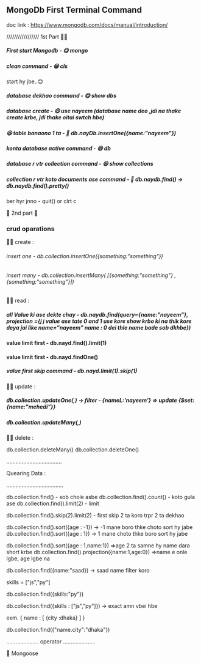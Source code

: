 ## MongoDb First Terminal Command


doc link : https://www.mongodb.com/docs/manual/introduction/

/////////////////
1st Part
😮‍💨

##### First start Mongodb - 😋 mongo

##### clean command - 😁 cls

start hy jbe..😊

##### database dekhao command - 😋  show dbs

##### database create - 😋 use nayeem (database name deo ,jdi na thake create krbe, jdi thake oitai swtch hbe)

##### 😃 table banaono 1 ta - 🤩 db.nayDb.insertOne({name:"nayeem"})

##### konta database active command - 😄 db

##### database r vtr collection command - 😆 show collections

##### collection r vtr koto documents ase command - 🙂 db.naydb.find() -> db.naydb.find().pretty()

ber hyr jnno - quit()
or clrt c

🙂
2nd part
🙂

### crud oparations

😮‍💨 create : 

###### insert one - db.collection.insertOne({something:"something"})
###### insert many - db.collection.insertMany( [{something:"something"} , {something:"something"}]) 

😮‍💨 read :

##### all Value  ki ase dekte chay - db.naydb.find(query={name:"nayeem"}, projection ={j j value ase tate 0 and 1 use kore show krbo ki na thik kore deya jai like name="nayeem" name : 0 dei thle name bade sob dkhbe})

#### value limit first - db.nayd.find().limit(1)
#### value limit first - db.nayd.findOne()
##### value first skip command - db.nayd.limit(1).skip(1)


😮‍💨 update :

##### db.collection.updateOne(<filter>,<update>)   -> filter - {nameL:'nayeem'}  => update {$set:{name:"mehedi"}}
  
##### db.collection.updateMany(<filter>,<update>)

  
  😮‍💨 delete :
  
  db.collection.deleteMany()
  db.collection.deleteOne()
  
  
  ....................................
  
  Quearing Data :
  
  .....................................
  
  db.collection.find() - sob chole asbe
  db.collection.find().count()  - koto gula ase
  db.collection.find().limit(2) - limit
  
  db.collection.find().skip(2).limit(2) - first skip 2 ta koro trpr 2 ta dekhao
  
  db.collection.find().sort({age : -1})  -> -1 mane boro thke choto sort  hy jabe
  db.collection.find().sort({age : 1})  -> 1 mane choto thke boro sort  hy jabe
  
  db.collection.find().sort({age : 1,name:1}) =>age 2 ta samne hy name dara short krbe
  db.collection.find().projection({name:1,age:0}) =>name e onle lgbe, age lgbe na
  
  db.collection.find({name:"saad}) -> saad name filter koro
  
  skills = ["js","py"]
  
  db.collection.find({skills:"py"})
  
  db.collection.find({skills : ["js","py"]}) -> exact amn vbei hbe
  
  
  exm. { name : [ {city :dhaka} ] }
  
   db.collection.find({"name.city":"dhaka"})
  
  
  
  
  .....................
  operator
  .....................
  
  
  
  
  
  
  
  
  
  
  
  🙂 Mongoose


  
  

